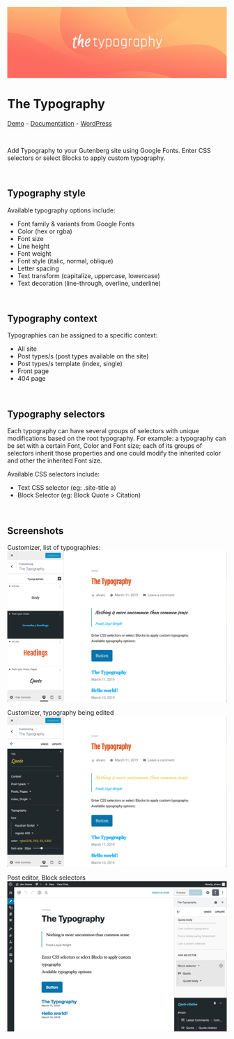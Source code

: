 ![Banner Image](assets-repo/banner-1544x500.png)

# The Typography

[Demo](https://gutenberg-showcase.melonpan.io/the-typography) - [Documentation](https://melonpan.io/wordpress-plugins/the-typography) - [WordPress](https://wordpress.org/plugins/the-typography)

<br />

Add Typography to your Gutenberg site using Google Fonts. Enter CSS selectors or select Blocks to apply custom typography.

<br />

## Typography style

Available typography options include:

- Font family & variants from Google Fonts
- Color (hex or rgba)
- Font size
- Line height
- Font weight
- Font style (italic, normal, oblique)
- Letter spacing
- Text transform (capitalize, uppercase, lowercase)
- Text decoration (line-through, overline, underline)

<br />

## Typography context

Typographies can be assigned to a specific context:

- All site
- Post types/s (post types available on the site)
- Post types/s template (index, single)
- Front page
- 404 page

<br />

## Typography selectors

Each typography can have several groups of selectors with unique modifications based on the root typography.
For example: a typography can be set with a certain Font, Color and Font size;
each of its groups of selectors inherit those properties and one could modify the inherited color and other the inherited Font size.

Available CSS selectors include:

- Text CSS selector (eg: .site-title a)
- Block Selector (eg: Block Quote > Citation)

<br />

## Screenshots

Customizer, list of typographies:
<br />
<img src="assets-repo/screenshot-1.png" width="700px" alt="Customizer, list of typographies" />

Customizer, typography being edited
<br />
<img src="assets-repo/screenshot-2.png" width="700px" alt="Customizer, typography being edited" />

Post editor, Block selectors
<br />
<img src="assets-repo/screenshot-3.png" width="700px" alt="Post editor, Block selectors" />
